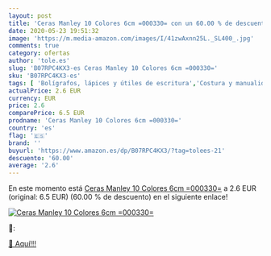 ```yaml
---
layout: post
title: 'Ceras Manley 10 Colores 6cm =000330= con un 60.00 % de descuento'
date: 2020-05-23 19:51:32
image: 'https://m.media-amazon.com/images/I/41zwAxnn25L._SL400_.jpg'
comments: true
category: ofertas
author: 'tole.es'
slug: 'B07RPC4KX3-es Ceras Manley 10 Colores 6cm =000330='
sku: 'B07RPC4KX3-es'
tags: [ 'Bolígrafos, lápices y útiles de escritura','Costura y manualidades','Dibujo','Hogar y cocina','Lápices','Marcadores','Materiales de dibujo','Oficina y papelería','Portaminas','Rotuladores y subrayadores','Subrayadores','manley', ]
actualPrice: 2.6 EUR
currency: EUR
price: 2.6
comparePrice: 6.5 EUR
prodname: 'Ceras Manley 10 Colores 6cm =000330='
country: 'es'
flag: '🇪🇸'
brand: ''
buyurl: 'https://www.amazon.es/dp/B07RPC4KX3/?tag=tolees-21'
descuento: '60.00'
average: '2.6'
---
```


En este momento está [Ceras Manley 10 Colores 6cm =000330=](https://www.amazon.es/dp/B07RPC4KX3/?tag=tolees-21) a 2.6 EUR (original: 6.5 EUR) (60.00 %  de descuento) en el siguiente enlace!

[![Ceras Manley 10 Colores 6cm =000330=](https://m.media-amazon.com/images/I/41zwAxnn25L._SL400_.jpg)](https://www.amazon.es/dp/B07RPC4KX3/?tag=tolees-21)

🔎:


[🛒 Aquí!!!](https://www.amazon.es/dp/B07RPC4KX3/?tag=tolees-21)
